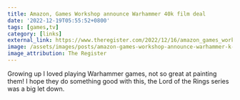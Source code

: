 ```yaml
---
title: Amazon, Games Workshop announce Warhammer 40k film deal
date: '2022-12-19T05:55:52+0800'
tags: [games,tv]
category: [links]
external_link: https://www.theregister.com/2022/12/16/amazon_games_workshop_announce_warhammer/
image: /assets/images/posts/amazon-games-workshop-announce-warhammer-k-film-deal.jpg
image_attribution: The Register
---
```


Growing up I loved playing Warhammer games, not so great at painting them! I hope they do something good with this, the Lord of the Rings series was a big let down.